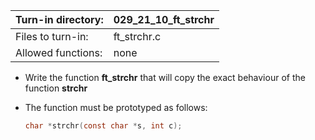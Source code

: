 Turn-in directory: | 029_21_10_ft_strchr|
-------------|-------------|
Files to turn-in: | ft_strchr.c |
Allowed functions: | none

* Write the function **ft_strchr** that will copy the exact behaviour of the function **strchr**

* The function must be prototyped as follows:
   ```C
  char *strchr(const char *s, int c);
   ```
